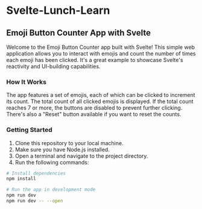 # Svelte-Lunch-Learn

## Emoji Button Counter App with Svelte

Welcome to the Emoji Button Counter app built with Svelte! This simple web application allows you to interact with emojis and count the number of times each emoji has been clicked. It's a great example to showcase Svelte's reactivity and UI-building capabilities.

### How It Works

The app features a set of emojis, each of which can be clicked to increment its count. The total count of all clicked emojis is displayed. If the total count reaches 7 or more, the buttons are disabled to prevent further clicking. There's also a "Reset" button available if you want to reset the counts.

### Getting Started

1. Clone this repository to your local machine.
2. Make sure you have Node.js installed.
3. Open a terminal and navigate to the project directory.
4. Run the following commands:

```sh
# Install dependencies
npm install

# Run the app in development mode
npm run dev
npm run dev -- --open

